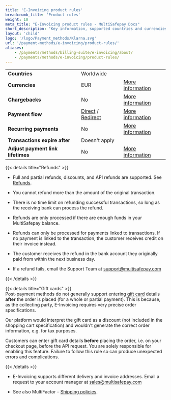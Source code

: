 ```yaml
---
title: 'E-Invoicing product rules'
breadcrumb_title: 'Product rules'
weight: 10
meta_title: "E-Invoicing product rules - MultiSafepay Docs"
short_description: "Key information, supported countries and currencies, product rules"
layout: 'child'
logo: '/logo/Payment_methods/Klarna.svg'
url: '/payment-methods/e-invoicing/product-rules/'
aliases:
    - /payments/methods/billing-suite/e-invoicing/about/
    - /payments/methods/e-invoicing/product-rules/
---
```


|   |   |   |
|---|---|---|
| **Countries**  | Worldwide  | |
| **Currencies**  | EUR | [More information](/faq/general/supported-currencies) | 
| **Chargebacks**  | No | [More information](/payments/chargebacks/)  | 
| **Payment flow**  | [Direct](/api/#e-invoicing---direct) / [Redirect](/api/#e-invoicing---redirect) | [More information](/developer/api/difference-between-direct-and-redirect) |
| **Recurring payments**  | No | [More information](/payments/features/recurring-payments/)  |
| **Transactions expire after**  | Doesn't apply | |
| **Adjust payment link lifetimes**  | No | [More information](/api/#adjust-payment-link-lifetimes)  |

{{< details title="Refunds" >}}

- Full and partial refunds, discounts, and API refunds are supported. See [Refunds](/payments/refunds/).

- You cannot refund more than the amount of the original transaction.

- There is no time limit on refunding successful transactions, so long as the receiving bank can process the refund.

- Refunds are only processed if there are enough funds in your MultiSafepay balance.

- Refunds can only be processed for payments linked to transactions. If no payment is linked to the transaction, the customer receives credit on their invoice instead.

- The customer receives the refund in the bank account they originally paid from within the next business day.

- If a refund fails, email the Support Team at <support@multisafepay.com> 

{{< /details >}}

{{< details title="Gift cards" >}}
&nbsp;  
Post-payment methods do not generally support entering [gift card](/payments/methods/prepaid-cards/gift-cards) details **after** the order is placed (for a whole or partial payment). This is because, as the collecting party, E-Invoicing requires very precise order specifications. 

Our platform would interpret the gift card as a discount (not included in the shopping cart specification) and wouldn't generate the correct order information, e.g. for tax purposes. 

Customers can enter gift card details **before** placing the order, i.e. on your checkout page, before the API request. You are solely responsible for enabling this feature. Failure to follow this rule so can produce unexpected errors and complications.

{{< /details >}}

- E-Invoicing supports different delivery and invoice addresses. Email a request to your account manager at <sales@multisafepay.com>

- See also MultiFactor – [Shipping policies](https://www.multifactor.nl/voorwaarden/shipping-policies).

